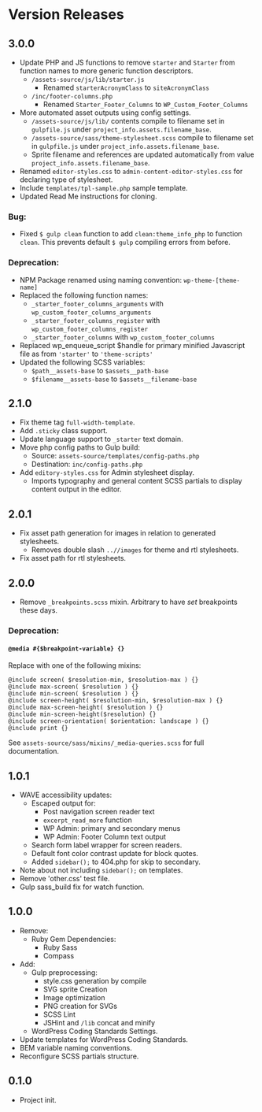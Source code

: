 # Version Releases

## 3.0.0

- Update PHP and JS functions to remove `starter` and `Starter` from function names to more generic function descriptors.
	- `/assets-source/js/lib/starter.js`
		- Renamed `starterAcronymClass` to `siteAcronymClass`
	- `/inc/footer-columns.php`
		- Renamed `Starter_Footer_Columns` to `WP_Custom_Footer_Columns`
- More automated asset outputs using config settings.
	- `/assets-source/js/lib/` contents compile to filename set in `gulpfile.js` under `project_info.assets.filename_base`.
	- `/assets-source/sass/theme-stylesheet.scss` compile to filename set in `gulpfile.js` under `project_info.assets.filename_base`.
	- Sprite filename and references are updated automatically from value `project_info.assets.filename_base`.
- Renamed `editor-styles.css` to `admin-content-editor-styles.css` for declaring type of stylesheet.
- Include `templates/tpl-sample.php` sample template.
- Updated Read Me instructions for cloning.

### __Bug:__

- Fixed `$ gulp clean` function to add `clean:theme_info_php` to function `clean`.  This prevents default `$ gulp` compiling errors from before.

### __Deprecation:__

- NPM Package renamed using naming convention: `wp-theme-[theme-name]`
- Replaced the following function names:
  - `_starter_footer_columns_arguments` with `wp_custom_footer_columns_arguments`
  - `_starter_footer_columns_register` with `wp_custom_footer_columns_register`
  - `_starter_footer_columns` with `wp_custom_footer_columns`
- Replaced wp_enqueue_script $handle for primary minified Javascript file as from `'starter'` to `'theme-scripts'`
- Updated the following SCSS variables:
  - `$path__assets-base` to `$assets__path-base`
  - `$filename__assets-base` to `$assets__filename-base`


## 2.1.0

- Fix theme tag `full-width-template`.
- Add `.sticky` class support.
- Update language support to `_starter` text domain.
- Move php config paths to Gulp build:
  - Source: `assets-source/templates/config-paths.php`
  - Destination: `inc/config-paths.php`
- Add `editory-styles.css` for Admin stylesheet display.
	- Imports typography and general content SCSS partials to display content output in the editor.


## 2.0.1

- Fix asset path generation for images in relation to generated stylesheets.
  - Removes double slash `..//images` for theme and rtl stylesheets.
- Fix asset path for rtl stylesheets.


## 2.0.0

- Remove `_breakpoints.scss` mixin.  Arbitrary to have _set_ breakpoints these days.

### __Deprecation:__

#### `@media #{$breakpoint-variable} {}`

Replace with one of the following mixins:
```
@include screen( $resolution-min, $resolution-max ) {}
@include max-screen( $resolution ) {}
@include min-screen( $resolution ) {}
@include screen-height( $resolution-min, $resolution-max ) {}
@include max-screen-height( $resolution ) {}
@include min-screen-height($resolution) {}
@include screen-orientation( $orientation: landscape ) {}
@include print {}
```

See `assets-source/sass/mixins/_media-queries.scss` for full documentation.


## 1.0.1

- WAVE accessibility updates:
  - Escaped output for:
    - Post navigation screen reader text
	- `excerpt_read_more` function
	- WP Admin: primary and secondary menus
	- WP Admin: Footer Column text output
  - Search form label wrapper for screen readers.
  - Default font color contrast update for block quotes.
  - Added `sidebar();` to 404.php for skip to secondary.
- Note about not including `sidebar();` on templates.
- Remove 'other.css' test file.
- Gulp sass_build fix for watch function.


## 1.0.0

- Remove:
  - Ruby Gem Dependencies:
    - Ruby Sass
	- Compass
- Add:
  - Gulp preprocessing:
    - style.css generation by compile
	- SVG sprite Creation
	- Image optimization
	- PNG creation for SVGs
    - SCSS Lint
    - JSHint and `/lib` concat and minify
  - WordPress Coding Standards Settings.
- Update templates for WordPress Coding Standards.
- BEM variable naming conventions.
- Reconfigure SCSS partials structure.


## 0.1.0

- Project init.
